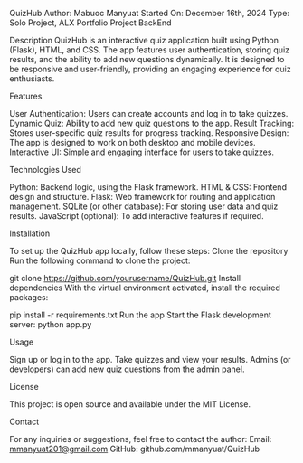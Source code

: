 QuizHub
Author: Mabuoc Manyuat
 Started On: December 16th, 2024
 Type: Solo Project, ALX Portfolio Project BackEnd

Description
QuizHub is an interactive quiz application built using Python (Flask), HTML, and CSS. The app features user authentication, storing quiz results, and the ability to add new questions dynamically. It is designed to be responsive and user-friendly, providing an engaging experience for quiz enthusiasts.


Features

User Authentication: Users can create accounts and log in to take quizzes.
Dynamic Quiz: Ability to add new quiz questions to the app.
Result Tracking: Stores user-specific quiz results for progress tracking.
Responsive Design: The app is designed to work on both desktop and mobile devices.
Interactive UI: Simple and engaging interface for users to take quizzes.

Technologies Used

Python: Backend logic, using the Flask framework.
HTML & CSS: Frontend design and structure.
Flask: Web framework for routing and application management.
SQLite (or other database): For storing user data and quiz results.
JavaScript (optional): To add interactive features if required.

Installation

To set up the QuizHub app locally, follow these steps:
Clone the repository
 Run the following command to clone the project:

 git clone https://github.com/yourusername/QuizHub.git
Install dependencies
 With the virtual environment activated, install the required packages:

 pip install -r requirements.txt
Run the app
 Start the Flask development server:
 python app.py

Usage

Sign up or log in to the app.
Take quizzes and view your results.
Admins (or developers) can add new quiz questions from the admin panel.

License

This project is open source and available under the MIT License.

Contact

For any inquiries or suggestions, feel free to contact the author:
 Email: mmanyuat201@gmail.com
 GitHub: github.com/mmanyuat/QuizHub
